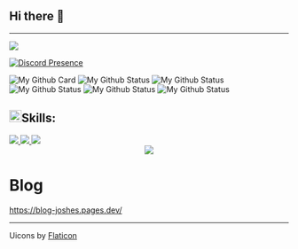 ## Hi there 👋
----------------------------------------------------------------------------------------------------------------------------------------------------
![](https://komarev.com/ghpvc/?username=CoolJosh0221)

[![Discord Presence](https://lanyard.cnrad.dev/api/847772018928779285)](https://discord.com/users/847772018928779285)



![My Github Card](https://github-profile-trophy.vercel.app/?username=cooljosh0221&theme=dracula&no-frame=true&row=1&column=7)
![My Github Status](https://github-profile-summary-cards.vercel.app/api/cards/profile-details?username=cooljosh0221&theme=dracula)
![My Github Status](https://github-profile-summary-cards.vercel.app/api/cards/repos-per-language?username=cooljosh0221&theme=dracula)
![My Github Status](https://github-profile-summary-cards.vercel.app/api/cards/most-commit-language?username=cooljosh0221&theme=dracula)
![My Github Status](https://github-profile-summary-cards.vercel.app/api/cards/stats?username=cooljosh0221&theme=dracula)
![My Github Status](https://github-profile-summary-cards.vercel.app/api/cards/productive-time?username=cooljosh0221&theme=dracula)<br>

## <img src="https://cdn-icons-png.flaticon.com/512/306/306437.png" width="22px" />Skills:
<a target="_blank" title="Python" href="https://zh.wikipedia.org/wiki/Python">
	<img src="https://img.shields.io/static/v1?style=for-the-badge&message=Python&color=3776AB&logo=Python&logoColor=FFFFFF&label=" />
</a>
<a target="_blank" title="C" href="https://zh.wikipedia.org/zh-tw/C%E8%AF%AD%E8%A8%80">
	<img src="https://img.shields.io/static/v1?style=for-the-badge&message=C&color=222222&logo=C&logoColor=A8B9CC&label=" />
</a>
<a target="_blank" title="C++" href="https://zh.wikipedia.org/wiki/c++">
	<img src="https://img.shields.io/static/v1?style=for-the-badge&message=C%2B%2B&color=00599C&logo=C%2B%2B&logoColor=FFFFFF&label=" />
</a>


<div align="center">
<a href="https://discord.gg/QwXXNGNkeh"><img src="https://hits.seeyoufarm.com/api/count/incr/badge.svg?url=https%3A%2F%2Fdiscord.gg%2FQwXXNGNkeh&count_bg=%2379C83D&title_bg=%23555555&icon=&icon_color=%23E7E7E7&title=Join+my+discord+server&edge_flat=false"/></a>
</div>

# Blog
<https://blog-joshes.pages.dev/>


<hr>

Uicons by <a href="https://www.flaticon.com/uicons">Flaticon</a>
